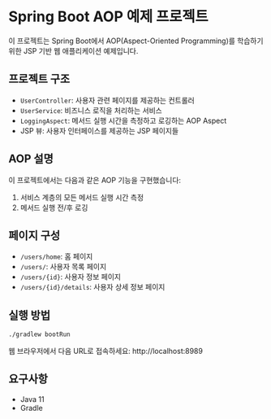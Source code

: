 # Spring Boot AOP 예제 프로젝트

이 프로젝트는 Spring Boot에서 AOP(Aspect-Oriented Programming)를 학습하기 위한 JSP 기반 웹 애플리케이션 예제입니다.

## 프로젝트 구조

- `UserController`: 사용자 관련 페이지를 제공하는 컨트롤러
- `UserService`: 비즈니스 로직을 처리하는 서비스
- `LoggingAspect`: 메서드 실행 시간을 측정하고 로깅하는 AOP Aspect
- JSP 뷰: 사용자 인터페이스를 제공하는 JSP 페이지들

## AOP 설명

이 프로젝트에서는 다음과 같은 AOP 기능을 구현했습니다:

1. 서비스 계층의 모든 메서드 실행 시간 측정
2. 메서드 실행 전/후 로깅

## 페이지 구성

- `/users/home`: 홈 페이지
- `/users/`: 사용자 목록 페이지
- `/users/{id}`: 사용자 정보 페이지
- `/users/{id}/details`: 사용자 상세 정보 페이지

## 실행 방법

```bash
./gradlew bootRun
```

웹 브라우저에서 다음 URL로 접속하세요: http://localhost:8989

## 요구사항

- Java 11
- Gradle 